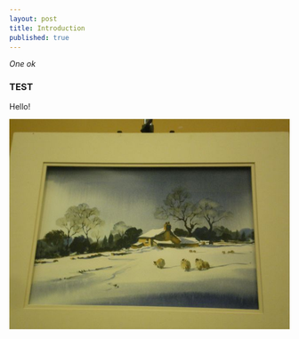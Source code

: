 ```yaml
---
layout: post
title: Introduction
published: true
---
```


*One ok*

### TEST


Hello!

![](../assets/2016-01-03-introduction-beb08e91.JPG)
